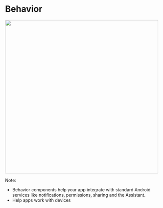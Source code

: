 # Behavior

<img src="img/behavior-components.svg" height=500 />

Note:
+ Behavior components help your app integrate with standard Android services like notifications, permissions, sharing and the Assistant.
+ Help apps work with devices